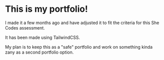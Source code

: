 # This is my portfolio!

I made it a few months ago and have adjusted it to fit the criteria for this She Codes assessment.

It has been made using TailwindCSS.

My plan is to keep this as a "safe" portfolio and work on something kinda zany as a second portfolio option.
